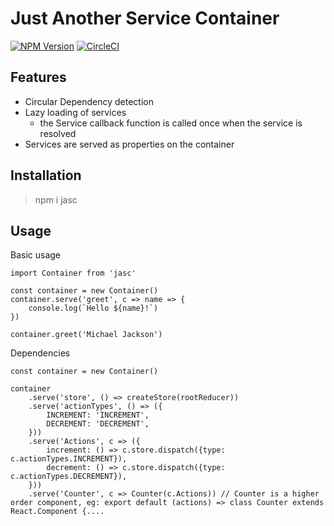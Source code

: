 # Just Another Service Container

[![NPM Version](https://img.shields.io/npm/v/jasc.svg?style=flat)](https://www.npmjs.com/package/jasc)
[![CircleCI](https://circleci.com/gh/sondresj/jasc.svg?style=svg)](https://circleci.com/gh/sondresj/jasc)

## Features
* Circular Dependency detection
* Lazy loading of services
    * the Service callback function is called once when the service is resolved
* Services are served as properties on the container

## Installation

> npm i jasc

## Usage

Basic usage
```
import Container from 'jasc'

const container = new Container()
container.serve('greet', c => name => {
    console.log(`Hello ${name}!`)
})

container.greet('Michael Jackson')
```

Dependencies 
```
const container = new Container()

container
    .serve('store', () => createStore(rootReducer))
    .serve('actionTypes', () => ({
        INCREMENT: 'INCREMENT',
        DECREMENT: 'DECREMENT',
    }))
    .serve('Actions', c => ({
        increment: () => c.store.dispatch({type: c.actionTypes.INCREMENT}),
        decrement: () => c.store.dispatch({type: c.actionTypes.DECREMENT}),
    }))
    .serve('Counter', c => Counter(c.Actions)) // Counter is a higher order component, eg: export default (actions) => class Counter extends React.Component {....
```